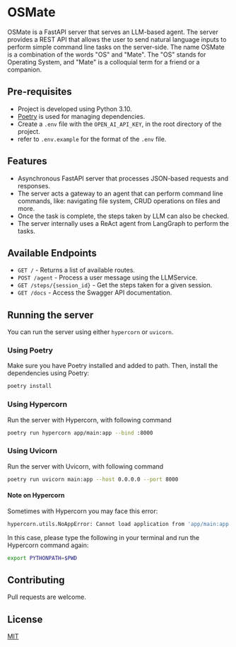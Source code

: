 # OSMate

OSMate is a FastAPI server that serves an LLM-based agent. 
The server provides a REST API that allows the user to send natural language inputs to perform simple command line tasks on the server-side.
The name OSMate is a combination of the words "OS" and "Mate". The "OS" stands for Operating System, and "Mate" is a colloquial term for a friend or a companion.

## Pre-requisites

- Project is developed using Python 3.10.
- [Poetry](https://python-poetry.org/) is used for managing dependencies.
- Create a `.env` file with the `OPEN_AI_API_KEY`, in the root directory of the project.
- refer to `.env.example` for the format of the `.env` file.

## Features
- Asynchronous FastAPI server that processes JSON-based requests and responses.
- The server acts a gateway to an agent that can perform command line commands, like: navigating file system, CRUD operations on files and more.
- Once the task is complete, the steps taken by LLM can also be checked.
- The server internally uses a ReAct agent from LangGraph to perform the tasks.

## Available Endpoints

- `GET /` - Returns a list of available routes.
- `POST /agent` - Process a user message using the LLMService.
- `GET /steps/{session_id}` - Get the steps taken for a given session.
- `GET /docs` - Access the Swagger API documentation.

## Running the server
You can run the server using either `hypercorn` or `uvicorn`.

### Using Poetry
Make sure you have Poetry installed and added to path.
Then, install the dependencies using Poetry:
```sh
poetry install
```
### Using Hypercorn
Run the server with Hypercorn, with following command
```sh
poetry run hypercorn app/main:app --bind :8000
```

### Using Uvicorn
Run the server with Uvicorn, with following command
```sh
poetry run uvicorn main:app --host 0.0.0.0 --port 8000
```

#### Note on Hypercorn
Sometimes with Hypercorn you may face this error:
```sh
hypercorn.utils.NoAppError: Cannot load application from 'app/main:app', module not found.
```
In this case, please type the following in your terminal and run the Hypercorn command again:
```sh
export PYTHONPATH=$PWD
```
## Contributing

Pull requests are welcome.

## License
[MIT](https://choosealicense.com/licenses/mit/)
